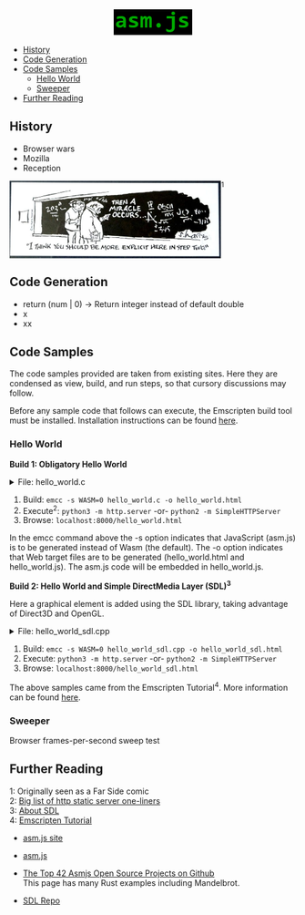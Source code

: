 <div align="center">
<img src="doc/asmjs.png" width="138" height="45">
</div>

* [History](#history)
* [Code Generation](#code-generation)
* [Code Samples](#code-samples)
  * [Hello World](#hello-world)
  * [Sweeper](#sweeper)
* [Further Reading](#further-reading)

## History
* Browser wars
* Mozilla
* Reception

<img src="doc/miracle.png" width="372" height="136" align="top"><sup>1</sup>

## Code Generation
* return (num | 0) -> Return integer instead of default double
* x
* xx

## Code Samples
The code samples provided are taken from existing sites. Here they are condensed as view, build, and run steps,
so that cursory discussions may follow.

Before any sample code that follows can execute, the Emscripten build tool must be installed.  Installation
instructions can be found [here](https://emscripten.org/docs/getting_started/downloads.html).

### Hello World

__Build 1: Obligatory Hello World__

<p><details>
<summary>File: hello_world.c</summary>

    /*
     * Copyright 2011 The Emscripten Authors.  All rights reserved.
     * Emscripten is available under two separate licenses, the MIT license and the
     * University of Illinois/NCSA Open Source License.  Both these licenses can be
     * found in the LICENSE file.
     */

    #include <stdio.h>  
    
    int main() {  
        printf("hello, world!\n");  
        return 0;  
    }

</details></p>

1. Build: `emcc -s WASM=0 hello_world.c -o hello_world.html`  
2. Execute<sup>2</sup>: `python3 -m http.server` -or- `python2 -m SimpleHTTPServer`  
3. Browse: `localhost:8000/hello_world.html`

In the emcc command above the -s option indicates that JavaScript (asm.js) is to be generated instead of Wasm (the default). The -o option indicates that Web target files are to be generated (hello_world.html and hello_world.js). The asm.js code will be embedded in hello_world.js.

__Build 2: Hello World and Simple DirectMedia Layer (SDL)<sup>3</sup>__

 Here a graphical element is added using the SDL library, taking advantage of Direct3D and OpenGL.
 
<p><details>
<summary>File: hello_world_sdl.cpp</summary>

    // Copyright 2011 The Emscripten Authors.  All rights reserved.
    // Emscripten is available under two separate licenses, the MIT license and the
    // University of Illinois/NCSA Open Source License.  Both these licenses can be
    // found in the LICENSE file.
    
    #include <stdio.h>
    #include <SDL/SDL.h>
    
    #ifdef __EMSCRIPTEN__
    #include <emscripten.h>
    #endif
    
    extern "C" int main(int argc, char** argv) {
      printf("hello, world!\n");
    
      SDL_Init(SDL_INIT_VIDEO);
      SDL_Surface *screen = SDL_SetVideoMode(256, 256, 32, SDL_SWSURFACE);
    
    #ifdef TEST_SDL_LOCK_OPTS
      EM_ASM("SDL.defaults.copyOnLock = false; SDL.defaults.discardOnLock = true; SDL.defaults.opaqueFrontBuffer = false;");
    #endif
    
      if (SDL_MUSTLOCK(screen)) SDL_LockSurface(screen);
      for (int i = 0; i < 256; i++) {
        for (int j = 0; j < 256; j++) {
    #ifdef TEST_SDL_LOCK_OPTS
          // Alpha behaves like in the browser, so write proper opaque pixels.
          int alpha = 255;
    #else
          // To emulate native behavior with blitting to screen, alpha component is ignored. Test that it is so by outputting
          // data (and testing that it does get discarded)
          int alpha = (i+j) % 255;
    #endif
          *((Uint32*)screen->pixels + i * 256 + j) = SDL_MapRGBA(screen->format, i, j, 255-i, alpha);
        }
      }
      if (SDL_MUSTLOCK(screen)) SDL_UnlockSurface(screen);
      SDL_Flip(screen); 
    
      printf("you should see a smoothly-colored square - no sharp lines but the square borders!\n");
      printf("and here is some text that should be HTML-friendly: amp: |&| double-quote: |\"| quote: |'| less-than, greater-than, html-like tags: |<cheez></cheez>|\nanother line.\n");
    
      SDL_Quit();
    
      return 0;
    }
</details></p>

1. Build: `emcc -s WASM=0 hello_world_sdl.cpp -o hello_world_sdl.html`  
2. Execute: `python3 -m http.server` -or- `python2 -m SimpleHTTPServer`  
3. Browse: `localhost:8000/hello_world_sdl.html`

The above samples came from the Emscripten Tutorial<sup>4</sup>.  More information can be found [here](https://emscripten.org/docs/getting_started/Tutorial.html).


### Sweeper
Browser frames-per-second sweep test

## Further Reading
1: Originally seen as a Far Side comic  
2: [Big list of http static server one-liners](https://gist.github.com/willurd/5720255)  
3: [About SDL](https://www.libsdl.org/)  
4: [Emscripten Tutorial](https://emscripten.org/docs/getting_started/Tutorial.html)

- [asm.js site](http://asmjs.org)
- [asm.js](https://developer.mozilla.org/en-US/docs/Games/Tools/asm.js)
- [The Top 42 Asmjs Open Source Projects on Github](https://awesomeopensource.com/projects/asmjs)  
    This page has many Rust examples including Mandelbrot.
 
 
- [SDL Repo](https://github.com/libsdl-org/SDL)


